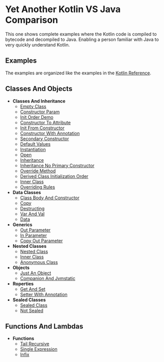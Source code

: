 
# Yet Another Kotlin VS Java Comparison

This one shows complete examples where the Kotlin code is compiled to bytecode and decompiled to Java. Enabling a person familiar with Java to very quickly understand Kotlin.

## Examples

The examples are organized like the examples in the [Kotlin Reference](https://kotlinlang.org/docs/reference/).

## Classes And Objects 
* **Classes And Inheritance**
  * [Empty Class](https://github.com/tomasbjerre/yet-another-kotlin-vs-java-comparison/blob/master/doc/classesiiiandiiiobjects/classesiiiandiiiinheritance/p01emptyiiiclass.md)
  * [Constructor Param](https://github.com/tomasbjerre/yet-another-kotlin-vs-java-comparison/blob/master/doc/classesiiiandiiiobjects/classesiiiandiiiinheritance/p02constructoriiiparam.md)
  * [Init Order Demo](https://github.com/tomasbjerre/yet-another-kotlin-vs-java-comparison/blob/master/doc/classesiiiandiiiobjects/classesiiiandiiiinheritance/p03initiiiorderiiidemo.md)
  * [Constructor To Attribute](https://github.com/tomasbjerre/yet-another-kotlin-vs-java-comparison/blob/master/doc/classesiiiandiiiobjects/classesiiiandiiiinheritance/p04constructoriiitoiiiattribute.md)
  * [Init From Constructor](https://github.com/tomasbjerre/yet-another-kotlin-vs-java-comparison/blob/master/doc/classesiiiandiiiobjects/classesiiiandiiiinheritance/p05initiiifromiiiconstructor.md)
  * [Constructor With Annotation](https://github.com/tomasbjerre/yet-another-kotlin-vs-java-comparison/blob/master/doc/classesiiiandiiiobjects/classesiiiandiiiinheritance/p06constructoriiiwithiiiannotation.md)
  * [Secondary Constructor](https://github.com/tomasbjerre/yet-another-kotlin-vs-java-comparison/blob/master/doc/classesiiiandiiiobjects/classesiiiandiiiinheritance/p07secondaryiiiconstructor.md)
  * [Default Values](https://github.com/tomasbjerre/yet-another-kotlin-vs-java-comparison/blob/master/doc/classesiiiandiiiobjects/classesiiiandiiiinheritance/p08defaultiiivalues.md)
  * [Instantiation](https://github.com/tomasbjerre/yet-another-kotlin-vs-java-comparison/blob/master/doc/classesiiiandiiiobjects/classesiiiandiiiinheritance/p09instantiation.md)
  * [Open](https://github.com/tomasbjerre/yet-another-kotlin-vs-java-comparison/blob/master/doc/classesiiiandiiiobjects/classesiiiandiiiinheritance/p10open.md)
  * [Inheritance](https://github.com/tomasbjerre/yet-another-kotlin-vs-java-comparison/blob/master/doc/classesiiiandiiiobjects/classesiiiandiiiinheritance/p11inheritance.md)
  * [Inheritance No Primary Constructor](https://github.com/tomasbjerre/yet-another-kotlin-vs-java-comparison/blob/master/doc/classesiiiandiiiobjects/classesiiiandiiiinheritance/p12inheritanceiiinoiiiprimaryiiiconstructor.md)
  * [Override Method](https://github.com/tomasbjerre/yet-another-kotlin-vs-java-comparison/blob/master/doc/classesiiiandiiiobjects/classesiiiandiiiinheritance/p13overrideiiimethod.md)
  * [Derived Class Initialization Order](https://github.com/tomasbjerre/yet-another-kotlin-vs-java-comparison/blob/master/doc/classesiiiandiiiobjects/classesiiiandiiiinheritance/p14derivediiiclassiiiinitializationiiiorder.md)
  * [Inner Class](https://github.com/tomasbjerre/yet-another-kotlin-vs-java-comparison/blob/master/doc/classesiiiandiiiobjects/classesiiiandiiiinheritance/p15inneriiiclass.md)
  * [Overriding Rules](https://github.com/tomasbjerre/yet-another-kotlin-vs-java-comparison/blob/master/doc/classesiiiandiiiobjects/classesiiiandiiiinheritance/p16overridingiiirules.md)
* **Data Classes**
  * [Class Body And Constructor](https://github.com/tomasbjerre/yet-another-kotlin-vs-java-comparison/blob/master/doc/classesiiiandiiiobjects/dataiiiclasses/p01classiiibodyiiiandiiiconstructor.md)
  * [Copy](https://github.com/tomasbjerre/yet-another-kotlin-vs-java-comparison/blob/master/doc/classesiiiandiiiobjects/dataiiiclasses/p02copy.md)
  * [Destructing](https://github.com/tomasbjerre/yet-another-kotlin-vs-java-comparison/blob/master/doc/classesiiiandiiiobjects/dataiiiclasses/p03destructing.md)
  * [Var And Val](https://github.com/tomasbjerre/yet-another-kotlin-vs-java-comparison/blob/master/doc/classesiiiandiiiobjects/dataiiiclasses/p04variiiandiiival.md)
  * [Data](https://github.com/tomasbjerre/yet-another-kotlin-vs-java-comparison/blob/master/doc/classesiiiandiiiobjects/dataiiiclasses/p10data.md)
* **Generics**
  * [Out Parameter](https://github.com/tomasbjerre/yet-another-kotlin-vs-java-comparison/blob/master/doc/classesiiiandiiiobjects/generics/p01outiiiparameter.md)
  * [In Parameter](https://github.com/tomasbjerre/yet-another-kotlin-vs-java-comparison/blob/master/doc/classesiiiandiiiobjects/generics/p02iniiiparameter.md)
  * [Copy Out Parameter](https://github.com/tomasbjerre/yet-another-kotlin-vs-java-comparison/blob/master/doc/classesiiiandiiiobjects/generics/p03copyiiioutiiiparameter.md)
* **Nested Classes**
  * [Nested Class](https://github.com/tomasbjerre/yet-another-kotlin-vs-java-comparison/blob/master/doc/classesiiiandiiiobjects/nestediiiclasses/p01nestediiiclass.md)
  * [Inner Class](https://github.com/tomasbjerre/yet-another-kotlin-vs-java-comparison/blob/master/doc/classesiiiandiiiobjects/nestediiiclasses/p02inneriiiclass.md)
  * [Anonymous Class](https://github.com/tomasbjerre/yet-another-kotlin-vs-java-comparison/blob/master/doc/classesiiiandiiiobjects/nestediiiclasses/p03anonymousiiiclass.md)
* **Objects**
  * [Just An Object](https://github.com/tomasbjerre/yet-another-kotlin-vs-java-comparison/blob/master/doc/classesiiiandiiiobjects/objects/p01justiiianiiiobject.md)
  * [Companion And Jvmstatic](https://github.com/tomasbjerre/yet-another-kotlin-vs-java-comparison/blob/master/doc/classesiiiandiiiobjects/objects/p02companioniiiandiiijvmstatic.md)
* **Roperties**
  * [Get And Set](https://github.com/tomasbjerre/yet-another-kotlin-vs-java-comparison/blob/master/doc/classesiiiandiiiobjects/properties/p01getiiiandiiiset.md)
  * [Setter With Annotation](https://github.com/tomasbjerre/yet-another-kotlin-vs-java-comparison/blob/master/doc/classesiiiandiiiobjects/properties/p02setteriiiwithiiiannotation.md)
* **Sealed Classes**
  * [Sealed Class](https://github.com/tomasbjerre/yet-another-kotlin-vs-java-comparison/blob/master/doc/classesiiiandiiiobjects/sealediiiclasses/p01sealediiiclass.md)
  * [Not Sealed](https://github.com/tomasbjerre/yet-another-kotlin-vs-java-comparison/blob/master/doc/classesiiiandiiiobjects/sealediiiclasses/p02notiiisealed.md)
## Functions And Lambdas 
* **Functions**
  * [Tail Recursive](https://github.com/tomasbjerre/yet-another-kotlin-vs-java-comparison/blob/master/doc/functionsiiiandiiilambdas/functions/p01tailiiirecursive.md)
  * [Single Expression](https://github.com/tomasbjerre/yet-another-kotlin-vs-java-comparison/blob/master/doc/functionsiiiandiiilambdas/functions/p02singleiiiexpression.md)
  * [Infix](https://github.com/tomasbjerre/yet-another-kotlin-vs-java-comparison/blob/master/doc/functionsiiiandiiilambdas/functions/p03infix.md)
